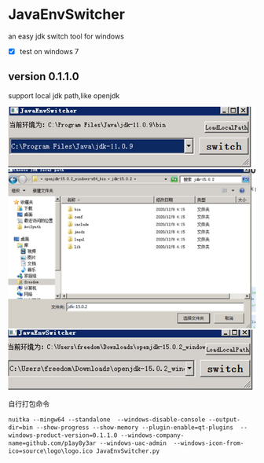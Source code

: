 # JavaEnvSwitcher
an easy jdk switch tool for windows

 - [x] test on windows 7

## version 0.1.1.0
support local jdk path,like openjdk

![](./source/imgs/1.png)
![](./source/imgs/2.png)
![](./source/imgs/3.png)

自行打包命令
```shell script
nuitka --mingw64 --standalone  --windows-disable-console --output-dir=bin --show-progress --show-memory --plugin-enable=qt-plugins  --windows-product-version=0.1.1.0 --windows-company-name=github.com/p1ay8y3ar --windows-uac-admin  --windows-icon-from-ico=source\logo\logo.ico JavaEnvSwitcher.py

```